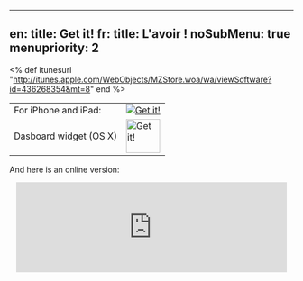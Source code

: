 -----
en: title: Get it!
fr: title: L'avoir !
noSubMenu: true
menupriority: 2
-----
<% 
def itunesurl
    "http://itunes.apple.com/WebObjects/MZStore.woa/wa/viewSoftware?id=436268354&mt=8" 
end
%>

<table>
<tr>
    <td>For iPhone and iPad:</td> 
    <td><a href="<%=itunesurl%>" class="right"><img src="/img/main/Available_appstore.png" alt="Get it!"/></a></td>
</tr>
<tr>
    <td> Dasboard widget (OS X) </td>
    <td>
        <a href="/files/YPassword-1.6.zip">
            <img src="/img/getit/Dashboard_icon.png" alt="Get it!" height="60px" />
        </a>
    </td>
</tr>
</table>

And here is an online version:

<div style="text-align: center">
<iframe src="http://web.me.com/yann.esposito/YPassword" width="480"             height="160" frameborder="0" scrolling="no">
en:  <p>Your browser does not support <code>iframes</code>.</p>
fr:  <p>Votre navigateur ne supporte pas les <code>iframes</code>.</p>
</iframe>
</div>
